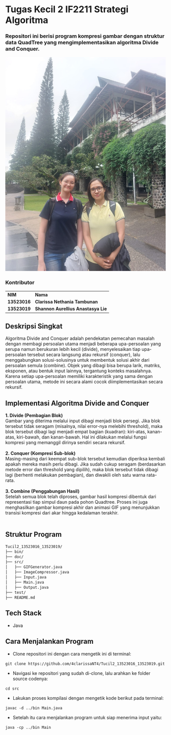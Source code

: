 # Tugas Kecil 2 IF2211 Strategi Algoritma
### Repositori ini berisi program kompresi gambar dengan struktur data QuadTree yang mengimplementasikan algoritma Divide and Conquer.
![creators](https://github.com/4clarissaNT4/Tucil2_13523016_13523019/blob/main/doc/image_tucil2.jpg)
<div id="contributor">
  <strong>
    <h3>Kontributor</h3>
    <table align="center">
      <tr>
        <td>NIM</td>
        <td>Nama</td>
      </tr>
      <tr>
        <td>13523016</td>
        <td>Clarissa Nethania Tambunan</td>
      </tr>
      <tr>
        <td>13523019</td>
        <td>Shannon Aurellius Anastasya Lie</td>
    </table>
  </strong>
</div>

## Deskripsi Singkat
Algoritma Divide and Conquer adalah pendekatan pemecahan masalah dengan membagi persoalan utama menjadi beberapa upa-persoalan yang serupa namun berukuran lebih kecil (divide), menyelesaikan tiap upa-persoalan tersebut secara langsung atau rekursif (conquer), lalu menggabungkan solusi-solusinya untuk membentuk solusi akhir dari persoalan semula (combine). Objek yang dibagi bisa berupa larik, matriks, eksponen, atau bentuk input lainnya, tergantung konteks masalahnya. Karena setiap upa-persoalan memiliki karakteristik yang sama dengan persoalan utama, metode ini secara alami cocok diimplementasikan secara rekursif.

## Implementasi Algoritma Divide and Conquer
<b>1. Divide (Pembagian Blok) </b><br/>
Gambar yang diterima melalui input dibagi menjadi blok persegi. Jika blok tersebut tidak seragam (misalnya, nilai error-nya melebihi threshold), maka blok tersebut dibagi lagi menjadi empat bagian (kuadran): kiri-atas, kanan-atas, kiri-bawah, dan kanan-bawah. Hal ini dilakukan melalui fungsi kompresi yang memanggil dirinya sendiri secara rekursif. <br /><br />
<b>2. Conquer (Kompresi Sub-blok) </b><br />
Masing-masing dari keempat sub-blok tersebut kemudian diperiksa kembali apakah mereka masih perlu dibagi. Jika sudah cukup seragam (berdasarkan metode error dan threshold yang dipilih), maka blok tersebut tidak dibagi lagi (berhenti melakukan pembagian), dan diwakili oleh satu warna rata-rata. <br /><br />
<b>3. Combine (Penggabungan Hasil) </b><br />
Setelah semua blok telah diproses, gambar hasil kompresi dibentuk dari representasi tiap simpul daun pada pohon Quadtree. Proses ini juga menghasilkan gambar kompresi akhir dan animasi GIF yang menunjukkan transisi kompresi dari akar hingga kedalaman terakhir. <br /><br />

## Struktur Program
```
Tucil2_13523016_13523019/
├── bin/
├── doc/
├── src/
│   ├── GIFGenerator.java
│   ├── ImageCompressor.java
│   ├── Input.java
│   ├── Main.java
│   ├── Output.java
├── test/
├── README.md
```

## Tech Stack
- Java

## Cara Menjalankan Program
- Clone repositori ini dengan cara mengetik ini di terminal:
```shell
git clone https://github.com/4clarissaNT4/Tucil2_13523016_13523019.git
```

- Navigasi ke repositori yang sudah di-clone, lalu arahkan ke folder source codenya:
```shell
cd src
```

- Lakukan proses kompilasi dengan mengetik kode berikut pada terminal:
```shell
javac -d ../bin Main.java
```

- Setelah itu cara menjalankan program untuk siap menerima input yaitu:
```shell
java -cp ../bin Main
```
